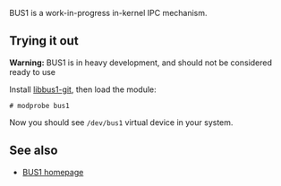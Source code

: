 BUS1 is a work-in-progress in-kernel IPC mechanism.

## Trying it out

**Warning:** BUS1 is in heavy development, and should not be considered ready to use

Install [libbus1-git](https://aur.archlinux.org/packages/libbus1-git/), then load the module:

```
# modprobe bus1

```

Now you should see `/dev/bus1` virtual device in your system.

## See also

*   [BUS1 homepage](http://www.bus1.org/)